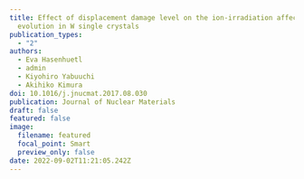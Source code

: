 ```yaml
---
title: Effect of displacement damage level on the ion-irradiation affected zone
  evolution in W single crystals
publication_types:
  - "2"
authors:
  - Eva Hasenhuetl
  - admin
  - Kiyohiro Yabuuchi
  - Akihiko Kimura
doi: 10.1016/j.jnucmat.2017.08.030
publication: Journal of Nuclear Materials
draft: false
featured: false
image:
  filename: featured
  focal_point: Smart
  preview_only: false
date: 2022-09-02T11:21:05.242Z
---
```

